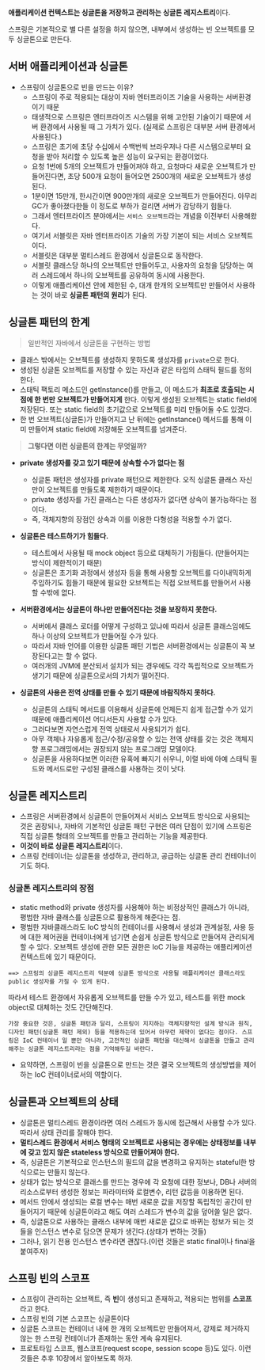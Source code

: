 **애플리케이션 컨텍스트는 싱글톤을 저장하고 관리하는 싱글톤 레지스트리**이다.

스프링은 기본적으로 별 다른 설정을 하지 않으면, 내부에서 생성하는 빈 오브젝트를 모두 싱글톤으로 만든다.

## 서버 애플리케이션과 싱글톤
- 스프링이 싱글톤으로 빈을 만드는 이유?
  - 스프링이 주로 적용되는 대상이 자바 엔터프라이즈 기술을 사용하는 서버환경이기 때문
  - 태생적으로 스프링은 엔터프라이즈 시스템을 위해 고안된 기술이기 때문에 서버 환경에서 사용될 때 그 가치가 있다. (실제로 스프링은 대부분 서버 환경에서 사용된다.)
  - 스프링은 초기에 초당 수십에서 수백번씩 브라우저나 다른 시스템으로부터 요청을 받아 처리할 수 있도록 높은 성능이 요구되는 환경이었다.
  - 요청 1번에 5개의 오브젝트가 만들어져야 하고, 요청마다 새로운 오브젝트가 만들어진다면, 초당 500개 요청이 들어오면 2500개의 새로운 오브젝트가 생성된다. 
  - 1분이면 15만개, 한시간이면 900만개의 새로운 오브젝트가 만들어진다. 아무리 GC가 좋아졌다한들 이 정도로 부하가 걸리면 서버가 감당하기 힘들다.
  - 그래서 엔터프라이즈 분야에서는 `서비스 오브젝트`라는 개념을 이전부터 사용해왔다.
  - 여기서 서블릿은 자바 엔터프라이즈 기술의 가장 기본이 되는 서비스 오브젝트이다.
  - 서블릿은 대부분 멀티스레드 환경에서 싱글톤으로 동작한다.
  - 서블릿 클래스당 하나의 오브젝트만 만들어두고, 사용자의 요청을 담당하는 여러 스레드에서 하나의 오브젝트를 공유하여 동시에 사용한다.
  - 이렇게 애플리케이션 안에 제한된 수, 대개 한개의 오브젝트만 만들어서 사용하는 것이 바로 **싱글톤 패턴의 원리**가 된다.
  

## 싱글톤 패턴의 한계

> 일반적인 자바에서 싱글톤을 구현하는 방법
- 클래스 밖에서는 오브젝트를 생성하지 못하도록 생성자를 `private`으로 한다.
- 생성된 싱글톤 오브젝트를 저장할 수 있는 자신과 같은 타입의 스태틱 필드를 정의한다.
- 스태틱 팩토리 메소드인 getInstance()를 만들고, 이 메소드가 **최초로 호출되는 시점에 한 번만 오브젝트가 만들어지게** 한다. 이렇게 생성된 오브젝트는 static field에 저장된다. 또는 static field의 초기값으로 오브젝트를 미리 만들어둘 수도 있겠다.
- 한 번 오브젝트(싱글톤)가 만들어지고 난 뒤에는 getInstance() 메서드를 통해 이미 만들어져 static field에 저장해둔 오브젝트를 넘겨준다.


> **그렇다면 이런 싱글톤의 한계는 무엇일까?**
- **private 생성자를 갖고 있기 때문에 상속할 수가 없다는 점**
  - 싱글톤 패턴은 생성자를 private 패턴으로 제한한다. 오직 싱글톤 클래스 자신만이 오브젝트를 만들도록 제한하기 때문이다.
  - private 생성자를 가진 클래스는 다른 생성자가 없다면 상속이 불가능하다는 점이다.
  - 즉, 객체지향의 장점인 상속과 이를 이용한 다형성을 적용할 수가 없다.
- **싱글톤은 테스트하기가 힘들다.**
  - 테스트에서 사용될 때 mock object 등으로 대체하기 가힘들다. (만들어지는 방식이 제한적이기 때문)
  - 싱글톤은 초기화 과정에서 생성자 등을 통해 사용할 오브젝트를 다이내믹하게 주입하기도 힘들기 때문에 필요한 오브젝트는 직접 오브젝트를 만들어서 사용할 수밖에 없다.
- **서버환경에서는 싱글톤이 하나만 만들어진다는 것을 보장하지 못한다.**
  - 서버에서 클래스 로더를 어떻게 구성하고 있냐에 따라서 싱글톤 클래스임에도 하나 이상의 오브젝트가 만들어질 수가 있다.
  - 따라서 자바 언어를 이용한 싱글톤 패턴 기법은 서버환경에서는 싱글톤이 꼭 보장된다고는 할 수 없다. 
  - 여러개의 JVM에 분산되서 설치가 되는 경우에도 각각 독립적으로 오브젝트가 생기기 때문에 싱글톤으로서의 가치가 떨어진다.

- **싱글톤의 사용은 전역 상태를 만들 수 있기 때문에 바람직하지 못하다.**
  - 싱글톤의 스태틱 메서드를 이용해서 싱글톤에 언제든지 쉽게 접근할 수가 있기때문에 애플리케이션 어디서든지 사용할 수가 있다.
  - 그러다보면 자연스럽게 전역 상태로서 사용되기가 쉽다.
  - 아무 객체나 자유롭게 접근/수정/공유할 수 있는 전역 상태를 갖는 것은 객체지향 프로그래밍에서는 권장되지 않는 프로그래밍 모델이다.
  - 싱글톤을 사용하다보면 이러한 유혹에 빠지기 쉬우니, 이럴 바에 아예 스태틱 필드와 메서드로만 구성된 클래스를 사용하는 것이 낫다.


## 싱글톤 레지스트리
- 스프링은 서버환경에서 싱글톤이 만들어져서 서비스 오브젝트 방식으로 사용되는 것은 권장되나, 자바의 기본적인 싱글톤 패턴 구현은 여러 단점이 있기에 스프링은 직접 싱글톤 형태의 오브젝트를 만들고 관리하는 기능을 제공한다.
- **이것이 바로 싱글톤 레지스트리**이다.
- 스프링 컨테이너는 싱글톤을 생성하고, 관리하고, 공급하는 싱글톤 관리 컨테이너이기도 하다.

### 싱글톤 레지스트리의 장점
- static method와 private 생성자를 사용해야 하는 비정상적인 클래스가 아니라, 평범한 자바 클래스를 싱글톤으로 활용하게 해준다는 점.
- 평범한 자바클래스라도 IoC 방식의 컨테이너를 사용해서 생성과 관계설정, 사용 등에 대한 제어권을 컨테이너에게 넘기면 손쉽게 싱글톤 방식으로 만들어져 관리되게 할 수 있다. 오브젝트 생성에 관한 모든 권한은 IoC 기능을 제공하는 애플리케이션 컨텍스트에 있기 때문이다.

`==> 스프링의 싱글톤 레지스트리 덕분에 싱글톤 방식으로 사용될 애플리케이션 클래스라도 public 생성자를 가질 수 있게 된다.` 

따라서 테스트 환경에서 자유롭게 오브젝트를 만들 수가 있고, 테스트를 위한 mock object로 대체하는 것도 간단해진다.

`가장 중요한 것은, 싱글톤 패턴과 달리, 스프링이 지지하는 객체지향적인 설계 방식과 원칙, 디자인 패턴(싱글톤 패턴 제외) 등을 적용하는데 있어서 아무런 제약이 없다는 점이다. 스프링은 IoC 컨테이너 일 뿐만 아니라, 고전적인 싱글톤 패턴을 대신해서 싱글톤을 만들고 관리해주는 싱글톤 레지스트리라는 점을 기억해두길 바란다.`

- 요약하면, 스프링이 빈을 싱글톤으로 만드는 것은 결국 오브젝트의 생성방법을 제어하는 IoC 컨테이너로서의 역할이다.
  


## 싱글톤과 오브젝트의 상태
- 싱글톤은 멀티스레드 환경이라면 여러 스레드가 동시에 접근해서 사용할 수가 있다. 따라서 상태 관리를 잘해야 한다.
- **멀티스레드 환경에서 서비스 형태의 오브젝트로 사용되는 경우에는 상태정보를 내부에 갖고 있지 않은 stateless 방식으로 만들어져야 한다.**
- 즉, 싱글톤은 기본적으로 인스턴스의 필드의 값을 변경하고 유지하는 stateful한 방식으로는 만들지 않는다.
- 상태가 없는 방식으로 클래스를 만드는 경우에 각 요청에 대한 정보나, DB나 서버의 리소스로부터 생성한 정보는 파라미터와 로컬변수, 리턴 값등을 이용하면 된다. 
- 메서드 안에서 생성되는 로컬 변수는 매번 새로운 값을 저장할 독립적인 공간이 만들어지기 때문에 싱글톤이라고 해도 여러 스레드가 변수의 값을 덮어쓸 일은 없다.
- 즉, 싱글톤으로 사용하는 클래스 내부에 매번 새로운 값으로 바뀌는 정보가 되는 것들을 인스턴스 변수로 담으면 문제가 생긴다.(상태가 변하는 것들)
- 그러나, 읽기 전용 인스턴스 변수라면 괜찮다.(이런 것들은 static final이나 final을 붙여주자)

## 스프링 빈의 스코프
- 스프링이 관리하는 오브젝트, 즉 **빈**이 생성되고 존재하고, 적용되는 범위를 **스코프**라고 한다.
- 스프링 빈의 기본 스코프는 싱글톤이다
- 싱글톤 스코프는 컨테이너 내에 한 개의 오브젝트만 만들어져서, 강제로 제거하지 않는 한 스프링 컨테이너가 존재하는 동안 계속 유지된다.
- 프로토타입 스코프, 웹스코프(request scope, session scope 등)도 있다. 이런 것들은 추후 10장에서 알아보도록 하자.
